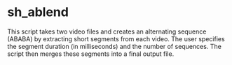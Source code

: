 # sh_ablend
This script takes two video files and creates an alternating sequence (ABABA) by extracting short segments from each video. The user specifies the segment duration (in milliseconds) and the number of sequences. The script then merges these segments into a final output file.
